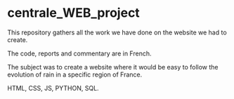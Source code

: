 # centrale_WEB_project

This repository gathers all the work we have done on the website we had to create.

The code, reports and commentary are in French.

The subject was to create a website where it would be easy to follow the evolution of rain in a specific region of France.

HTML, CSS, JS, PYTHON, SQL.
